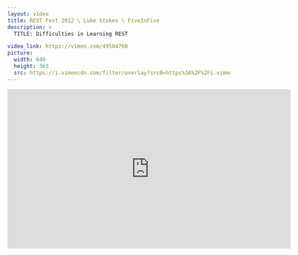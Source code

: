 ```yaml
---
layout: video
title: REST Fest 2012 \ Luke Stokes \ FiveInFive
description: >
  TITLE: Difficulties in Learning REST

video_link: https://vimeo.com/49504760
picture:
  width: 640
  height: 363
  src: https://i.vimeocdn.com/filter/overlay?src0=https%3A%2F%2Fi.vimeocdn.com%2Fvideo%2F341585391_640x363.jpg&src1=http%3A%2F%2Ff.vimeocdn.com%2Fp%2Fimages%2Fcrawler_play.png
---
```

<iframe src="https://player.vimeo.com/video/49504760?title=0&byline=0&portrait=0&badge=0&autopause=0&player_id=0" width="640" height="360" frameborder="0" title="REST Fest 2012 \ Luke Stokes \ FiveInFive" webkitallowfullscreen mozallowfullscreen allowfullscreen></iframe>